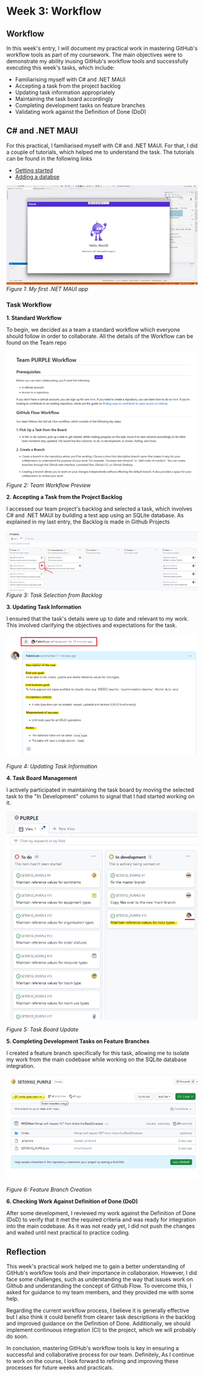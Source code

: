 # Week 3: Workflow

## Workflow

In this week's entry, I will document my practical work in mastering GitHub's workflow tools as part of my coursework. The main objectives were to demonstrate my ability inusing GitHub's workflow tools and successfully executing this week's tasks, which include:

- Familiarising myself with C# and .NET MAUI
- Accepting a task from the project backlog
- Updating task information appropriately
- Maintaining the task board accordingly
- Completing development tasks on feature branches
- Validating work against the Definition of Done (DoD)

## C# and .NET MAUI
For this practical, I familiarised myself with C# and .NET MAUI. For that, I did a couple of tutorials, which helped me to understand the task. The tutorials can be found in the following links
* [Getting started](https://learn.microsoft.com/en-us/dotnet/maui/tutorials/notes-app/)
* [Adding a databse](https://learn.microsoft.com/en-us/dotnet/maui/data-cloud/database-sqlite)

![Tutorial App](images/first_app.png)
<br>
*Figure 1: My first .NET MAUI app* 


### Task Workflow
**1. Standard Workflow**

To begin, we decided as a team a standard workflow which everyone should follow in order to collaborate. All the details of the Workflow can be found on the Team repo

![Workflow Preview](images/team_workflow_preview.png)
*Figure 2: Team Workflow Preview*

**2. Accepting a Task from the Project Backlog**

I accessed our team project's backlog and selected a task, which involves C# and .NET MAUI by building a test app using an SQLite database.
As explained in my last entry, the Backlog is made in Github Projects 

![Task Selection](images/task_selection.png)
*Figure 3: Task Selection from Backlog*

**3. Updating Task Information**

I ensured that the task's details were up to date and relevant to my work. This involved clarifying the objectives and expectations for the task.

![Task Update](images/task_update.png)
<br>

*Figure 4: Updating Task Information*

**4. Task Board Management**

I actively participated in maintaining the task board by moving the selected task to the "In Development" column to signal that I had started working on it.

![Task Board Update](images/task_board_update.png)
<br>

*Figure 5: Task Board Update*

**5. Completing Development Tasks on Feature Branches**

I created a feature branch specifically for this task, allowing me to isolate my work from the main codebase while working on the SQLite database integration.

![Feature Branch](images/feature_branch.png)
<br>

*Figure 6: Feature Branch Creation*


**6. Checking Work Against Definition of Done (DoD)**

After some development, I reviewed my work against the Definition of Done (DoD) to verify that it met the required criteria and was ready for integration into the main codebase. As it was not ready yet, I did not push the changes and waited until next practical to practice coding.

## Reflection

This week's practical work helped me to gain a better understanding of GitHub's workflow tools and their importance in collaboraion. However, I did face some challenges, such as understanding the way that issues work on Github and understanding the concept of Github Flow. To overcome this, I asked for guidance to my team members, and they provided me with some help.

Regarding the current workflow process, I believe it is generally effective but I also think it could benefit from clearer task descriptions in the backlog and improved guidance on the Definition of Done. Additionally, we should implement continuous integration (CI) to the project, which we will probably do soon.

In conclusion, mastering GitHub's workflow tools is key in ensuring a successful and collaborative process for our team. Definitely, As I continue to work on the course, I look forward to refining and improving these processes for future weeks and practicals.